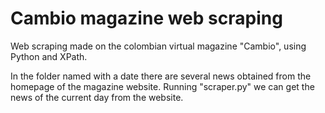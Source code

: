 # Cambio magazine web scraping

Web scraping made on the colombian virtual magazine "Cambio", using Python and XPath.

In the folder named with a date there are several news obtained from the homepage of the magazine website. Running "scraper.py" we can get the news of the current day from the website. 
